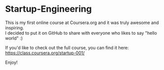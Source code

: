 <h1>Startup-Engineering</h1>

<p>This is my first online course at Coursera.org and it was truly awesome and inspiring.<br>
I decided to put it on GitHub to share with everyone who likes to say "hello world" :)</p>

<p>If you'd like to check out the full course, you can find it here:<br><a href="https://class.coursera.org/startup-001/">https://class.coursera.org/startup-001/</a></p>

<p>Enjoy!</p>
